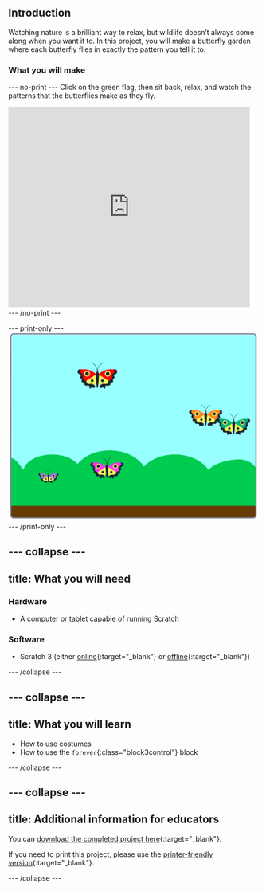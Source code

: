## Introduction

Watching nature is a brilliant way to relax, but wildlife doesn’t always come along when you want it to. In this project, you will make a butterfly garden where each butterfly flies in exactly the pattern you tell it to.

### What you will make

--- no-print ---
Click on the green flag, then sit back, relax, and watch the patterns that the butterflies make as they fly.

<div class="scratch-preview">
<iframe src="https://scratch.mit.edu/projects/403091557/embed" allowtransparency="true" width="485" height="402" frameborder="0" scrolling="no" allowfullscreen></iframe>
</div>
--- /no-print ---

--- print-only ---
![Complete project](images/showcase_static.png)
--- /print-only ---

--- collapse ---
---
title: What you will need
---
### Hardware

+ A computer or tablet capable of running Scratch

### Software

+ Scratch 3 (either [online](https://scratch.mit.edu/){:target="_blank"} or [offline](https://scratch.mit.edu/download){:target="_blank"})

--- /collapse ---

--- collapse ---
---
title: What you will learn
---

+ How to use costumes
+ How to use the `forever`{:class="block3control"} block

--- /collapse ---

--- collapse ---
---
title: Additional information for educators
---

You can [download the completed project here](http://rpf.io/butterfly-garden-get){:target="_blank"}.

If you need to print this project, please use the [printer-friendly version](https://projects.raspberrypi.org/en/projects/butterfly-garden/print){:target="_blank"}.

--- /collapse ---
